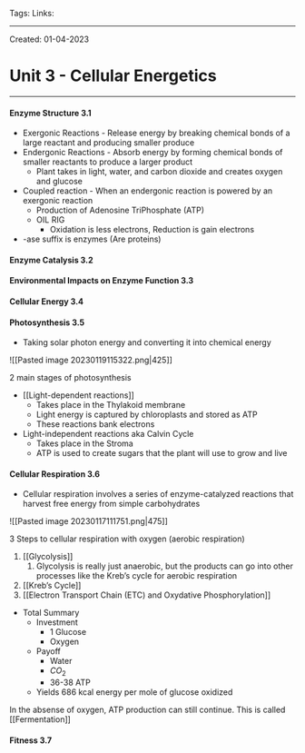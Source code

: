 Tags:
Links: 

---
Created: 01-04-2023
# Unit 3 - Cellular Energetics
---

#### Enzyme Structure 3.1
- Exergonic Reactions - Release energy by breaking chemical bonds of a large reactant and producing smaller produce
- Endergonic Reactions - Absorb energy by forming chemical bonds of smaller reactants to produce a larger product
	- Plant takes in light, water, and carbon dioxide and creates oxygen and glucose
- Coupled reaction - When an endergonic reaction is powered by an exergonic reaction
	- Production of Adenosine TriPhosphate (ATP)
	- OIL RIG
		- Oxidation is less electrons, Reduction is gain electrons
- -ase suffix is enzymes (Are proteins)

#### Enzyme Catalysis 3.2
#### Environmental Impacts on Enzyme Function 3.3
#### Cellular Energy 3.4
#### Photosynthesis 3.5

- Taking solar photon energy and converting it into chemical energy

![[Pasted image 20230119115322.png|425]]

2 main stages of photosynthesis
- [[Light-dependent reactions]]
	- Takes place in the Thylakoid membrane
	- Light energy is captured by chloroplasts and stored as ATP
	- These reactions bank electrons
- Light-independent reactions aka Calvin Cycle
	- Takes place in the Stroma
	- ATP is used to create sugars that the plant will use to grow and live 

#### Cellular Respiration 3.6
- Cellular respiration involves a series of enzyme-catalyzed reactions that harvest free energy from simple carbohydrates

![[Pasted image 20230117111751.png|475]]

3 Steps to cellular respiration with oxygen (aerobic respiration)
1. [[Glycolysis]]
	1. Glycolysis is really just anaerobic, but the products can go into other processes like the Kreb’s cycle for aerobic respiration
2. [[Kreb’s Cycle]]
3. [[Electron Transport Chain (ETC) and Oxydative Phosphorylation]]

- Total Summary
	- Investment
		- 1 Glucose
		- Oxygen
	- Payoff
		- Water
		- $CO_2$
		- 36-38 ATP
	- Yields 686 kcal energy per mole of glucose oxidized

In the absense of oxygen, ATP production can still continue. This is called [[Fermentation]]

#### Fitness 3.7

